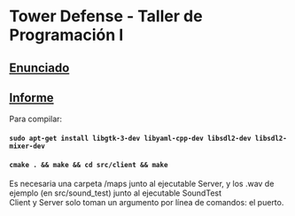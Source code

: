 # Tower Defense - Taller de Programación I

## [Enunciado](https://drive.google.com/file/d/0BxzMpd1uc48tWWphb1NMVVppTkU/view?usp=sharing)
## [Informe](https://docs.google.com/document/d/1e3LkHYn57xLM4v-8pcsPrcFFL5O7Mjm2l2rr5pzXS2s/edit?usp=sharing)

Para compilar:       
#### `sudo apt-get install libgtk-3-dev libyaml-cpp-dev libsdl2-dev libsdl2-mixer-dev`
#### `cmake . && make && cd src/client && make`
Es necesaria una carpeta /maps junto al ejecutable Server, y los .wav de ejemplo (en src/sound_test) junto al ejecutable SoundTest     
Client y Server solo toman un argumento por línea de comandos: el puerto.
